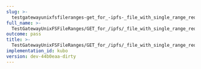 ```yaml
---
slug: >-
  testgatewayunixfsfileranges-get_for_-ipfs-_file_with_single_range_request_includes_correct_bytes-header_content-range
full_name: >-
  TestGatewayUnixFSFileRanges/GET_for_/ipfs/_file_with_single_range_request_includes_correct_bytes/Header_Content-Range
outcome: pass
title: >-
  TestGatewayUnixFSFileRanges/GET_for_/ipfs/_file_with_single_range_request_includes_correct_bytes/Header_Content-Range
implementation_id: kubo
version: dev-44b0eaa-dirty
---
```


